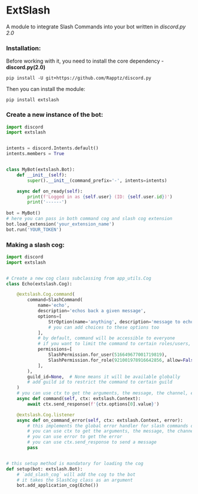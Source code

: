 # ExtSlash 
A module to integrate Slash Commands into your bot written in *discord.py 2.0*

### Installation:
Before working with it, you need to install the core dependency - **discord.py(2.0)**

`pip install -U git+https://github.com/Rapptz/discord.py`

Then you can install the module:

`pip install extslash`

### Create a new instance of the bot:

```python
import discord
import extslash


intents = discord.Intents.default()
intents.members = True


class MyBot(extslash.Bot):
    def __init__(self):
        super().__init__(command_prefix='-', intents=intents)

    async def on_ready(self):
        print(f'Logged in as {self.user} (ID: {self.user.id})')
        print('------')
        
bot = MyBot()
# here you can pass in both command cog and slash cog extension
bot.load_extension('your_extension_name')
bot.run('YOUR_TOKEN')
```
### Making a slash cog:

```python
import discord
import extslash


# Create a new cog class subclassing from app_utils.Cog
class Echo(extslash.Cog):

    @extslash.Cog.command(
        command=SlashCommand(
            name='echo',
            description='echos back a given message',
            options=[
                StrOption(name='anything', description='message to echo back')
                # you can add choices to these options too 
            ],
            # by default, command will be accessible to everyone
            # if you want to limit the command to certain roles/users, you can add them here,
            permissions=[
                SlashPermission.for_user(516649677001719819),
                SlashPermission.for_role(921001978916642856, allow=False),
            ],
        ),
        guild_id=None,  # None means it will be available globally
        # add guild id to restrict the command to certain guild
    )
    # you can use ctx to get the arguments, the message, the channel, etc.
    async def command(self, ctx: extslash.Context):
        await ctx.send_response(f'{ctx.options[0].value}')

    @extslash.Cog.listener
    async def on_command_error(self, ctx: extslash.Context, error):
        # this implements the global error handler for slash commands only 
        # you can use ctx to get the arguments, the message, the channel, etc.
        # you can use error to get the error
        # you can use ctx.send_response to send a message
        pass


# this setup method is mandatory for loading the cog
def setup(bot: extslash.Bot):
    # `add_slash_cog` will add the cog to the bot
    # it takes the SlashCog class as an argument
    bot.add_application_cog(Echo())

```
